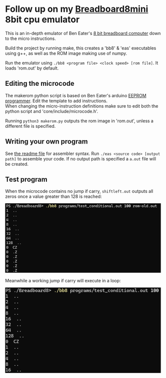 # Follow up on my [Breadboard8mini](https://github.com/minMelody/Breadboard8mini) 8bit cpu emulator

This is an in-depth emulator of Ben Eater's [8 bit breadboard computer](https://youtube.com/playlist?list=PLowKtXNTBypGqImE405J2565dvjafglHU) down to the micro instructions.

Build the project by running make, this creates a 'bb8' & 'eas' executables using g++, as well as the ROM image making use of numpy.

Run the emulator using `./bb8 <program file> <clock speed> [rom file]`. It loads 'rom.out' by default.

## Editing the microcode

The makerom python script is based on Ben Eater's arduino [EEPROM programmer](https://github.com/beneater/eeprom-programmer).
Edit the template to add instructions.<br>
When changing the micro-instruction definitions make sure to edit both the python script and 'core/include/microcode.h'.

Running `python3 makerom.py` outputs the rom image in 'rom.out', unless a different file is specified.

## Writing your own program
See [the readme file](https://github.com/minMelody/Breadboard8/blob/main/assembler/README.md) for assembler syntax.
Run `./eas <source code> [output path]` to assemble your code. If no output path is specified a `a.out` file will be created.

## Test program
When the microcode contains no jump if carry, `shiftleft.out` outputs all zeros once a value greater than 128 is reached:

![example of conditional jump not implemented](screenshot-no-jc.png)

Meanwhile a working jump if carry will execute in a loop:

![example of working jump carry](screenshot-working-jc.png)
